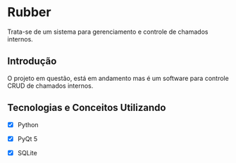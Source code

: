 # Rubber
Trata-se de um sistema para gerenciamento e controle de chamados internos.

## Introdução
O projeto em questão, está em andamento mas é um software para controle CRUD de chamados internos.

## Tecnologias e Conceitos Utilizando

- [x] Python
- [x] PyQt 5
- [x] SQLite


